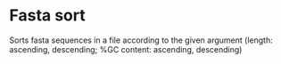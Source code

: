 # Fasta sort
Sorts fasta sequences in a file according to the given argument (length: ascending, descending; %GC content: ascending, descending)
